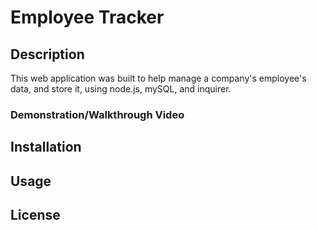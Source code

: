 # Employee Tracker

## Description

This web application was built to help manage a company's employee's data, and store it, using node.js, mySQL, and inquirer.

### Demonstration/Walkthrough Video

## Installation

## Usage

## License
